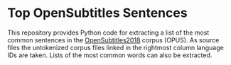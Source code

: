 # Top OpenSubtitles Sentences

This repository provides Python code for extracting a list of the most common sentences in the [OpenSubtitles2018](https://opus.nlpl.eu/OpenSubtitles-v2018.php) corpus (OPUS). As source files the untokenized corpus files linked in the rightmost column language IDs are taken. Lists of the most common words can also be extracted.
